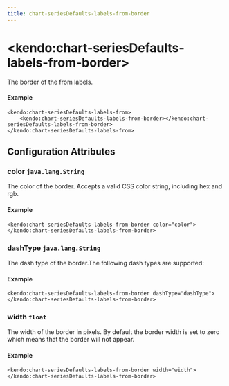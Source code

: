 ```yaml
---
title: chart-seriesDefaults-labels-from-border
---
```


# \<kendo:chart-seriesDefaults-labels-from-border\>

The border of the from labels.

#### Example
    <kendo:chart-seriesDefaults-labels-from>
        <kendo:chart-seriesDefaults-labels-from-border></kendo:chart-seriesDefaults-labels-from-border>
    </kendo:chart-seriesDefaults-labels-from>

## Configuration Attributes

### color `java.lang.String`

The color of the border. Accepts a valid CSS color string, including hex and rgb.

#### Example
    <kendo:chart-seriesDefaults-labels-from-border color="color">
    </kendo:chart-seriesDefaults-labels-from-border>

### dashType `java.lang.String`

The dash type of the border.The following dash types are supported:

#### Example
    <kendo:chart-seriesDefaults-labels-from-border dashType="dashType">
    </kendo:chart-seriesDefaults-labels-from-border>

### width `float`

The width of the border in pixels. By default the border width is set to zero which means that the border will not appear.

#### Example
    <kendo:chart-seriesDefaults-labels-from-border width="width">
    </kendo:chart-seriesDefaults-labels-from-border>

